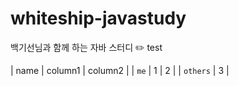 # whiteship-javastudy
백기선님과 함께 하는 자바 스터디 :pencil2:
test


| name | column1 | column2 |
| `me` | 1 | 2 |
| `others` | 3 |

